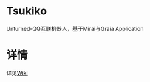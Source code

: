 # Tsukiko

Unturned-QQ互联机器人，基于Mirai与Graia Application

# 详情

详见[Wiki](https://github.com/umauc/Tsukiko/wiki)